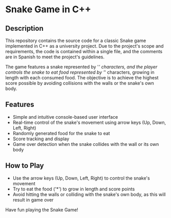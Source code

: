 # Snake Game in C++

## Description

This repository contains the source code for a classic Snake game implemented in C++ as a university project. Due to the project's scope and requirements, the code is contained within a single file, and the comments are in Spanish to meet the project's guidelines.

The game features a snake represented by '*' characters, and the player controls the snake to eat food represented by '*' characters, growing in length with each consumed food. The objective is to achieve the highest score possible by avoiding collisions with the walls or the snake's own body.

## Features

- Simple and intuitive console-based user interface
- Real-time control of the snake's movement using arrow keys (Up, Down, Left, Right)
- Randomly generated food for the snake to eat
- Score tracking and display
- Game over detection when the snake collides with the wall or its own body

## How to Play

- Use the arrow keys (Up, Down, Left, Right) to control the snake's movement
- Try to eat the food ('*') to grow in length and score points
- Avoid hitting the walls or colliding with the snake's own body, as this will result in game over

Have fun playing the Snake Game!
